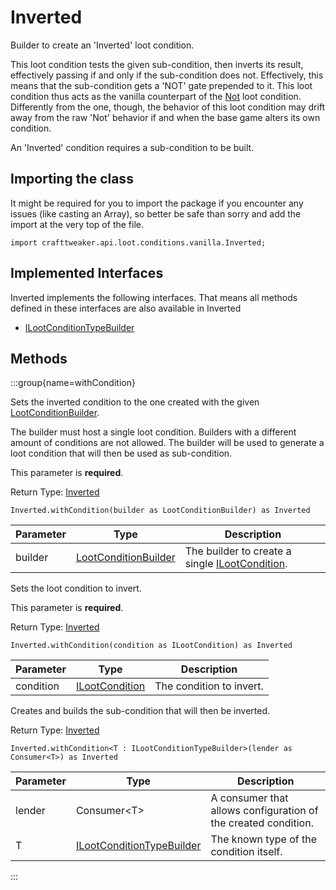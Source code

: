 # Inverted

Builder to create an 'Inverted' loot condition.

 This loot condition tests the given sub-condition, then inverts its result, effectively passing if and only if the
 sub-condition does not. Effectively, this means that the sub-condition gets a 'NOT' gate prepended to it. This loot
 condition thus acts as the vanilla counterpart of the
 [Not](/vanilla/api/loot/conditions/crafttweaker/Not) loot condition.
 Differently from the one, though, the behavior of this loot condition may drift away from the raw 'Not' behavior if
 and when the base game alters its own condition.

 An 'Inverted' condition requires a sub-condition to be built.

## Importing the class

It might be required for you to import the package if you encounter any issues (like casting an Array), so better be safe than sorry and add the import at the very top of the file.
```zenscript
import crafttweaker.api.loot.conditions.vanilla.Inverted;
```


## Implemented Interfaces
Inverted implements the following interfaces. That means all methods defined in these interfaces are also available in Inverted

- [ILootConditionTypeBuilder](/vanilla/api/loot/conditions/ILootConditionTypeBuilder)

## Methods

:::group{name=withCondition}

Sets the inverted condition to the one created with the given [LootConditionBuilder](/vanilla/api/loot/conditions/LootConditionBuilder).

 The builder must host a single loot condition. Builders with a different amount of conditions are not allowed.
 The builder will be used to generate a loot condition that will then be used as sub-condition.

 This parameter is <strong>required</strong>.

Return Type: [Inverted](/vanilla/api/loot/conditions/vanilla/Inverted)

```zenscript
Inverted.withCondition(builder as LootConditionBuilder) as Inverted
```

| Parameter | Type | Description |
|-----------|------|-------------|
| builder | [LootConditionBuilder](/vanilla/api/loot/conditions/LootConditionBuilder) | The builder to create a single [ILootCondition](/vanilla/api/loot/conditions/ILootCondition). |


Sets the loot condition to invert.

 This parameter is <strong>required</strong>.

Return Type: [Inverted](/vanilla/api/loot/conditions/vanilla/Inverted)

```zenscript
Inverted.withCondition(condition as ILootCondition) as Inverted
```

| Parameter | Type | Description |
|-----------|------|-------------|
| condition | [ILootCondition](/vanilla/api/loot/conditions/ILootCondition) | The condition to invert. |


Creates and builds the sub-condition that will then be inverted.

Return Type: [Inverted](/vanilla/api/loot/conditions/vanilla/Inverted)

```zenscript
Inverted.withCondition<T : ILootConditionTypeBuilder>(lender as Consumer<T>) as Inverted
```

| Parameter | Type | Description |
|-----------|------|-------------|
| lender | Consumer&lt;T&gt; | A consumer that allows configuration of the created condition. |
| T | [ILootConditionTypeBuilder](/vanilla/api/loot/conditions/ILootConditionTypeBuilder) | The known type of the condition itself. |


:::


